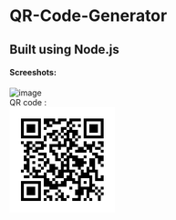 # QR-Code-Generator
## Built using Node.js
#### Screeshots:
![image](https://github.com/arjuncvinod/QR-Code-Generator/assets/68469520/8972b473-8e56-4f17-aeee-ffeafb14b520) <br>
QR code : <br>
![image](/qr_img.png)


